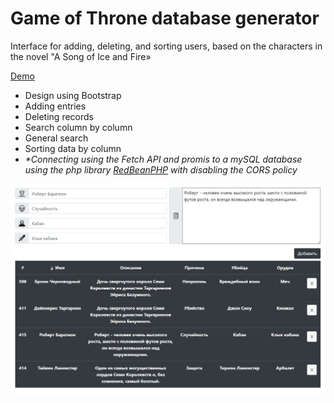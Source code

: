 # Game of Throne database generator

Interface for adding, deleting, and sorting users, based on the characters in the novel "A Song of Ice and Fire»

 [Demo](http://эваполимер.рф/game-of-thrones/) <br>


<ul>
<li>Design using Bootstrap</li>
<li>Adding entries</li>
<li>Deleting records</li>
<li>Search column by column</li>
<li>General search</li>
<li>Sorting data by column</li>
<li><i>*Connecting using the Fetch API and promis to a mySQL database using the php library <a href="https://redbeanphp.com/index.php" target= "_blank">RedBeanPHP</a> with disabling the CORS policy</i></li>
</ul>

![design template](screenshot2.png)